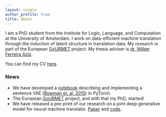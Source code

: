 ```yaml
---
layout: single
author_profile: true
title: About
---
```


I am a PhD student from the Institute for Logic, Language, and Computation at the University of Amsterdam. I work on data-efficient machine translation through the induction of latent structure in translation data. My research is part of the European [GoURMET](http://gourmet-project.eu/) project. My thesis adviser is [dr. Wilker Ferreira Aziz](http://wilkeraziz.github.io/).

You can find my CV [here](/assets/files/CV.pdf).

### News
* We have developed a [notebook](https://github.com/probabll/dgm4nlp/blob/solutions/notebooks/sentencevae/SentVAE_Solutions.ipynb) describing and implementing a sentence VAE ([Bowman et. al, 2015](https://arxiv.org/abs/1511.06349)) in PyTorch.
* The European [GoURMET](http://gourmet-project.eu/) project, and with that my PhD, started!
* We have released a pre-print of our research on a joint deep generative model for neural machine translatio. [Paper](https://arxiv.org/abs/1807.10564) and [code](https://github.com/Roxot/AEVNMT).
